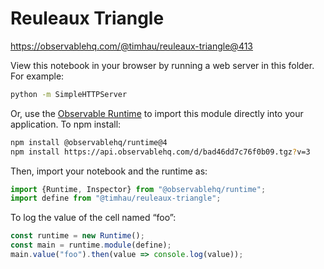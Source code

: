 # Reuleaux Triangle

https://observablehq.com/@timhau/reuleaux-triangle@413

View this notebook in your browser by running a web server in this folder. For
example:

~~~sh
python -m SimpleHTTPServer
~~~

Or, use the [Observable Runtime](https://github.com/observablehq/runtime) to
import this module directly into your application. To npm install:

~~~sh
npm install @observablehq/runtime@4
npm install https://api.observablehq.com/d/bad46dd7c76f0b09.tgz?v=3
~~~

Then, import your notebook and the runtime as:

~~~js
import {Runtime, Inspector} from "@observablehq/runtime";
import define from "@timhau/reuleaux-triangle";
~~~

To log the value of the cell named “foo”:

~~~js
const runtime = new Runtime();
const main = runtime.module(define);
main.value("foo").then(value => console.log(value));
~~~
